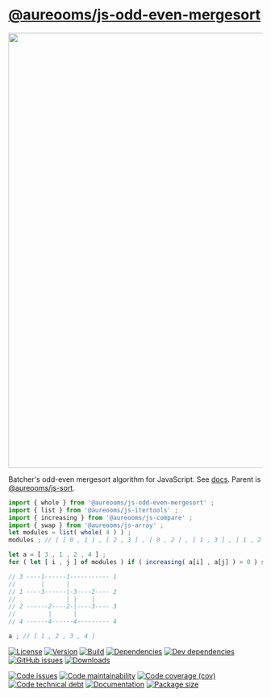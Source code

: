 [@aureooms/js-odd-even-mergesort](https://aureooms.github.io/js-odd-even-mergesort)
==

<img src="https://cdn.rawgit.com/aureooms/js-odd-even-mergesort/master/media/sketch.svg" width="864">

Batcher's odd-even mergesort algorithm for JavaScript.
See [docs](https://aureooms.github.io/js-odd-even-mergesort).
Parent is [@aureooms/js-sort](https://github.com/aureooms/js-sort).

```js
import { whole } from '@aureooms/js-odd-even-mergesort' ;
import { list } from '@aureooms/js-itertools' ;
import { increasing } from '@aureooms/js-compare' ;
import { swap } from '@aureooms/js-array' ;
let modules = list( whole( 4 ) ) ;
modules ; // [ [ 0 , 1 ] , [ 2 , 3 ] , [ 0 , 2 ] , [ 1 , 3 ] , [ 1 , 2 ] ]

let a = [ 3 , 1 , 2 , 4 ] ;
for ( let [ i , j ] of modules ) if ( increasing( a[i] , a[j] ) > 0 ) swap( a , i , j ) ;

// 3 ----1------1----------- 1
//       |      |
// 1 ----3------|-3----2---- 2
//              | |    |
// 2 ------2----2-|----3---- 3
//         |      |
// 4 ------4------4--------- 4

a ; // [ 1 , 2 , 3 , 4 ]
```

[![License](https://img.shields.io/github/license/aureooms/js-odd-even-mergesort.svg)](https://raw.githubusercontent.com/aureooms/js-odd-even-mergesort/master/LICENSE)
[![Version](https://img.shields.io/npm/v/@aureooms/js-odd-even-mergesort.svg)](https://www.npmjs.org/package/@aureooms/js-odd-even-mergesort)
[![Build](https://img.shields.io/travis/aureooms/js-odd-even-mergesort/master.svg)](https://travis-ci.org/aureooms/js-odd-even-mergesort/branches)
[![Dependencies](https://img.shields.io/david/aureooms/js-odd-even-mergesort.svg)](https://david-dm.org/aureooms/js-odd-even-mergesort)
[![Dev dependencies](https://img.shields.io/david/dev/aureooms/js-odd-even-mergesort.svg)](https://david-dm.org/aureooms/js-odd-even-mergesort?type=dev)
[![GitHub issues](https://img.shields.io/github/issues/aureooms/js-odd-even-mergesort.svg)](https://github.com/aureooms/js-odd-even-mergesort/issues)
[![Downloads](https://img.shields.io/npm/dm/@aureooms/js-odd-even-mergesort.svg)](https://www.npmjs.org/package/@aureooms/js-odd-even-mergesort)

[![Code issues](https://img.shields.io/codeclimate/issues/aureooms/js-odd-even-mergesort.svg)](https://codeclimate.com/github/aureooms/js-odd-even-mergesort/issues)
[![Code maintainability](https://img.shields.io/codeclimate/maintainability/aureooms/js-odd-even-mergesort.svg)](https://codeclimate.com/github/aureooms/js-odd-even-mergesort/trends/churn)
[![Code coverage (cov)](https://img.shields.io/codecov/c/gh/aureooms/js-odd-even-mergesort/master.svg)](https://codecov.io/gh/aureooms/js-odd-even-mergesort)
[![Code technical debt](https://img.shields.io/codeclimate/tech-debt/aureooms/js-odd-even-mergesort.svg)](https://codeclimate.com/github/aureooms/js-odd-even-mergesort/trends/technical_debt)
[![Documentation](http://aureooms.github.io/js-odd-even-mergesort//badge.svg)](http://aureooms.github.io/js-odd-even-mergesort//source.html)
[![Package size](https://img.shields.io/bundlephobia/minzip/@aureooms/js-odd-even-mergesort)](https://bundlephobia.com/result?p=@aureooms/js-odd-even-mergesort)
